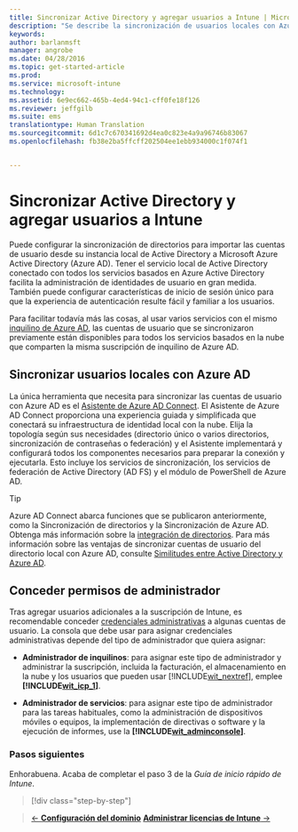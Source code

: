 ```yaml
---
title: Sincronizar Active Directory y agregar usuarios a Intune | Microsoft Intune
description: "Se describe la sincronización de usuarios locales con Azure AD y la concesión de permisos de administrador para la suscripción de Intune."
keywords: 
author: barlanmsft
manager: angrobe
ms.date: 04/28/2016
ms.topic: get-started-article
ms.prod: 
ms.service: microsoft-intune
ms.technology: 
ms.assetid: 6e9ec662-465b-4ed4-94c1-cff0fe18f126
ms.reviewer: jeffgilb
ms.suite: ems
translationtype: Human Translation
ms.sourcegitcommit: 6d1c7c670341692d4ea0c823e4a9a96746b83067
ms.openlocfilehash: fb38e2ba5ffcff202504ee1ebb934000c1f074f1


---
```



# Sincronizar Active Directory y agregar usuarios a Intune
Puede configurar la sincronización de directorios para importar las cuentas de usuario desde su instancia local de Active Directory a Microsoft Azure Active Directory (Azure AD). Tener el servicio local de Active Directory conectado con todos los servicios basados en Azure Active Directory facilita la administración de identidades de usuario en gran medida. También puede configurar características de inicio de sesión único para que la experiencia de autenticación resulte fácil y familiar a los usuarios.

Para facilitar todavía más las cosas, al usar varios servicios con el mismo [inquilino de Azure AD](http://technet.microsoft.com/library/jj573650.aspx#BKMK_WhatIsAnAzureADTenant), las cuentas de usuario que se sincronizaron previamente están disponibles para todos los servicios basados en la nube que comparten la misma suscripción de inquilino de Azure AD.

## Sincronizar usuarios locales con Azure AD
La única herramienta que necesita para sincronizar las cuentas de usuario con Azure AD es el [Asistente de Azure AD Connect](https://www.microsoft.com/download/details.aspx?id=47594). El Asistente de Azure AD Connect proporciona una experiencia guiada y simplificada que conectará su infraestructura de identidad local con la nube.  Elija la topología según sus necesidades (directorio único o varios directorios, sincronización de contraseñas o federación) y el Asistente implementará y configurará todos los componentes necesarios para preparar la conexión y ejecutarla. Esto incluye los servicios de sincronización, los servicios de federación de Active Directory (AD FS) y el módulo de PowerShell de Azure AD.

> [!TIP]
> Azure AD Connect abarca funciones que se publicaron anteriormente, como la Sincronización de directorios y la Sincronización de Azure AD. Obtenga más información sobre la [integración de directorios](http://technet.microsoft.com/library/jj573653.aspx). Para más información sobre las ventajas de sincronizar cuentas de usuario del directorio local con Azure AD, consulte [Similitudes entre Active Directory y Azure AD](http://technet.microsoft.com/library/dn518177.aspx).

## Conceder permisos de administrador
Tras agregar usuarios adicionales a la suscripción de Intune, es recomendable conceder [credenciales administrativas](administrative-accounts-websites-perms.md) a algunas cuentas de usuario. La consola que debe usar para asignar credenciales administrativas depende del tipo de administrador que quiera asignar:

-   **Administrador de inquilinos**: para asignar este tipo de administrador y administrar la suscripción, incluida la facturación, el almacenamiento en la nube y los usuarios que pueden usar [!INCLUDE[wit_nextref](../includes/wit_nextref_md.md)], emplee **[!INCLUDE[wit_icp_1](../includes/wit_icp_1_md.md)]**.

-   **Administrador de servicios**: para asignar este tipo de administrador para las tareas habituales, como la administración de dispositivos móviles o equipos, la implementación de directivas o software y la ejecución de informes, use la **[!INCLUDE[wit_adminconsole](../includes/wit_adminconsole_md.md)]**.


### Pasos siguientes
Enhorabuena. Acaba de completar el paso 3 de la *Guía de inicio rápido de Intune*.

>[!div class="step-by-step"]

>[&larr; **Configuración del dominio**](.\start-with-a-paid-subscription-to-microsoft-intune-step-2.md) [**Administrar licencias de Intune** &rarr;](.\start-with-a-paid-subscription-to-microsoft-intune-step-4.md)  



<!--HONumber=Aug16_HO4-->


